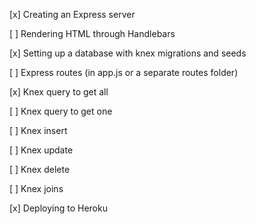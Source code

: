 [x] Creating an Express server

[ ] Rendering HTML through Handlebars

[x] Setting up a database with knex migrations and seeds

[ ] Express routes (in app.js or a separate routes folder)

[x] Knex query to get all

[ ] Knex query to get one

[ ] Knex insert

[ ] Knex update

[ ] Knex delete

[ ] Knex joins

[x] Deploying to Heroku
